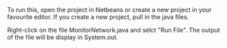To run this, open the project in Netbeans or create a new project in your favourite editor. If you create a new project, pull in the java files.

Right-click on the file MonitorNetwork.java and selct "Run File". The output of the file will be display in System.out. 
